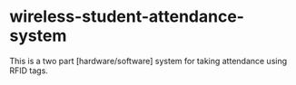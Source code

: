 # wireless-student-attendance-system
 This is a two part [hardware/software] system for taking attendance using RFID tags.
